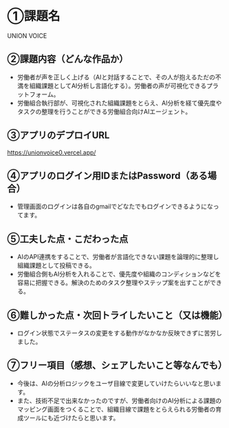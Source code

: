# ①課題名
UNION VOICE

## ②課題内容（どんな作品か）
- 労働者が声を正しく上げる（AIと対話することで、その人が抱えるただの不満を組織課題としてAI分析し言語化する）。労働者の声が可視化できるプラットフォーム。
- 労働組合執行部が、可視化された組織課題をとらえ、AI分析を経て優先度やタスクの整理を行うことができる労働組合向けAIエージェント。

## ③アプリのデプロイURL
https://unionvoice0.vercel.app/

## ④アプリのログイン用IDまたはPassword（ある場合）
- 管理画面のログインは各自のgmailでどなたでもログインできるようになってます。

## ⑤工夫した点・こだわった点
- AIのAPI連携をすることで、労働者が言語化できない課題を論理的に整理し組織課題として投稿できる。
- 労働組合側もAI分析を入れることで、優先度や組織のコンディションなどを容易に把握できる。解決のためのタスク整理やステップ案を出すことができる。

## ⑥難しかった点・次回トライしたいこと（又は機能）
-  ログイン状態でステータスの変更をする動作がなかなか反映できずに苦労しました。

## ⑦フリー項目（感想、シェアしたいこと等なんでも）
- 今後は、AIの分析ロジックをユーザ目線で変更していけたらいいなと思います。
- また、技術不足で出来なかったのですが、労働者向けのAI分析による課題のマッピング画面をつくることで、組織目線で課題をとらえられる労働者の育成ツールにも近づけたらと思います。
